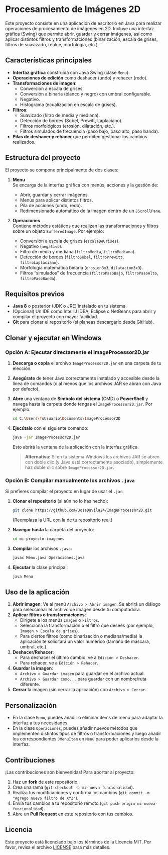 # Procesamiento de Imágenes 2D

Este proyecto consiste en una aplicación de escritorio en Java para realizar operaciones de procesamiento de imágenes en 2D. Incluye una interfaz gráfica (Swing) que permite abrir, guardar y cerrar imágenes, así como aplicar distintos filtros y transformaciones (binarización, escala de grises, filtros de suavizado, realce, morfología, etc.).

## Características principales

- **Interfaz gráfica** construida con Java Swing (clase `Menu`).
- **Operaciones de edición** como deshacer (undo) y rehacer (redo).
- **Transformaciones de imagen**: 
  - Conversión a escala de grises.
  - Conversión a binaria (blanco y negro) con umbral configurable.
  - Negativo.
  - Histograma (ecualización en escala de grises).
- **Filtros**:
  - Suavizado (filtro de media y mediana).
  - Detección de bordes (Sobel, Prewitt, Laplaciano).
  - Filtros morfológicos (erosión, dilatación, etc.).
  - Filtros simulados de frecuencia (paso bajo, paso alto, paso banda).
- **Pilas de deshacer y rehacer** que permiten gestionar los cambios realizados.

## Estructura del proyecto

El proyecto se compone principalmente de dos clases:

1. **Menu**  
   Se encarga de la interfaz gráfica con menús, acciones y la gestión de:
   - Abrir, guardar y cerrar imágenes.
   - Menús para aplicar distintos filtros.
   - Pila de acciones (undo, redo).
   - Redimensionado automático de la imagen dentro de un `JScrollPane`.

2. **Operaciones**  
   Contiene métodos estáticos que realizan las transformaciones y filtros sobre un objeto `BufferedImage`. Por ejemplo:
   - Conversión a escala de grises (`escalaDeGrises`).
   - Negativo (`negativo`).
   - Filtro de media y mediana (`filtroMedia`, `filtroMediana`).
   - Detección de bordes (`filtroSobel`, `filtroPrewitt`, `filtroLaplaciano`).
   - Morfología matemática binaria (`erosion3x3`, `dilatacion3x3`).
   - Filtros “simulados” de frecuencia (`filtroPasoBajo`, `filtroPasoAlto`, `filtroPasoBanda`).

## Requisitos previos

- **Java 8** o posterior (JDK o JRE) instalado en tu sistema.
- (Opcional) Un IDE como IntelliJ IDEA, Eclipse o NetBeans para abrir y compilar el proyecto con mayor facilidad.
- **Git** para clonar el repositorio (si planeas descargarlo desde GitHub).

## Clonar y ejecutar en Windows

### Opción A: Ejecutar directamente el **ImageProcessor2D.jar**

1. **Descarga o copia** el archivo `ImageProcessor2D.jar` en una carpeta de tu elección.
2. **Asegúrate** de tener Java correctamente instalado y accesible desde la línea de comandos (o al menos que los archivos JAR se abran con Java por defecto).
3. **Abre** una ventana de **Símbolo del sistema** (CMD) o **PowerShell** y navega hasta la carpeta donde tengas el `ImageProcessor2D.jar`. Por ejemplo:
   ```bash
   cd C:\Users\TuUsuario\Documents\ImageProcessor2D
   ```
4. **Ejecútalo** con el siguiente comando:
   ```bash
   java -jar ImageProcessor2D.jar
   ```
   Esto abrirá la ventana de la aplicación con la interfaz gráfica.

   > **Alternativa:** Si en tu sistema Windows los archivos JAR se abren con doble clic (y Java está correctamente asociado), simplemente haz doble clic sobre `ImageProcessor2D.jar`.

### Opción B: Compilar manualmente los archivos `.java`

Si prefieres compilar el proyecto en lugar de usar el `.jar`:

1. **Clonar el repositorio** (si aún no lo has hecho):  
   ```bash
   git clone https://github.com/JoseDavila24/ImageProcessor2D.git
   ```
   (Reemplaza la URL con la de tu repositorio real.)

2. **Navegar hasta** la carpeta del proyecto:
   ```bash
   cd mi-proyecto-imagenes
   ```

3. **Compilar** los archivos `.java`:
   ```bash
   javac Menu.java Operaciones.java
   ```

4. **Ejecutar** la clase principal:
   ```bash
   java Menu
   ```

## Uso de la aplicación

1. **Abrir imagen**: Ve al menú `Archivo > Abrir imagen`. Se abrirá un diálogo para seleccionar el archivo de imagen desde tu computadora.
2. **Aplicar filtros o transformaciones**: 
   - Dirígete a los menús `Imagen` o `Filtros`. 
   - Selecciona la transformación o el filtro que desees (por ejemplo, `Imagen > Escala de grises`).
   - Para ciertos filtros (como binarización o mediana/media) la aplicación te solicitará un valor numérico (tamaño de máscara, umbral, etc.).
3. **Deshacer/Rehacer**:  
   - Para deshacer el último cambio, ve a `Edición > Deshacer`.
   - Para rehacer, ve a `Edición > Rehacer`.
4. **Guardar la imagen**:
   - `Archivo > Guardar imagen` para guardar en el archivo actual.
   - `Archivo > Guardar como...` para guardar con un nombre/ruta diferente.
5. **Cerrar** la imagen (sin cerrar la aplicación) con `Archivo > Cerrar`.

## Personalización

- En la clase `Menu`, puedes añadir o eliminar ítems de menú para adaptar la interfaz a tus necesidades.
- En la clase `Operaciones`, puedes añadir nuevos métodos que implementen distintos tipos de filtros o transformaciones y luego añadir los correspondientes `JMenuItem` en `Menu` para poder aplicarlos desde la interfaz.

## Contribuciones

¡Las contribuciones son bienvenidas! Para aportar al proyecto:

1. Haz un **fork** de este repositorio.
2. Crea una rama (`git checkout -b mi-nueva-funcionalidad`).
3. Realiza tus modificaciones y confirma los cambios (`git commit -m "Agrego nuevo filtro de XYZ"`).
4. Envía tus cambios a tu repositorio remoto (`git push origin mi-nueva-funcionalidad`).
5. Abre un **Pull Request** en este repositorio con tus cambios.

## Licencia
Este proyecto está licenciado bajo los términos de la Licencia MIT.
Por favor, revisa el archivo [LICENSE](https://github.com/JoseDavila24/ImageProcessor2D/blob/53d4658240f85148c616b5a1df2e2c08739885bc/LICENSE) para más detalles.
